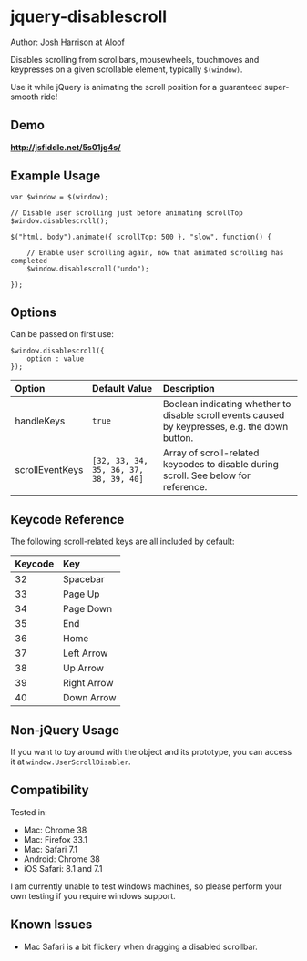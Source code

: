 jquery-disablescroll
===

Author: [Josh Harrison](http://www.joshharrison.net) at [Aloof](http://aloof.co)

Disables scrolling from scrollbars, mousewheels, touchmoves and keypresses on a given scrollable element, typically `$(window)`.

Use it while jQuery is animating the scroll position for a guaranteed super-smooth ride!


Demo
---
**http://jsfiddle.net/5s01jg4s/**


Example Usage
---

    var $window = $(window);

    // Disable user scrolling just before animating scrollTop
    $window.disablescroll();

    $("html, body").animate({ scrollTop: 500 }, "slow", function() {

        // Enable user scrolling again, now that animated scrolling has completed
        $window.disablescroll("undo");

    });


Options
---

Can be passed on first use:

    $window.disablescroll({
        option : value
    });

Option            | Default Value                              | Description
:---------------- | :----------------------------------------- | :---------------------------------------------------------
handleKeys        | `true`                                     | Boolean indicating whether to disable scroll events caused by keypresses, e.g. the down button.
scrollEventKeys   | `[32, 33, 34, 35, 36, 37, 38, 39, 40]`     | Array of scroll-related keycodes to disable during scroll. See below for reference.


Keycode Reference
---

The following scroll-related keys are all included by default:

Keycode    | Key
:--------- | :-----------
32         | Spacebar
33         | Page Up
34         | Page Down
35         | End
36         | Home
37         | Left Arrow
38         | Up Arrow
39         | Right Arrow
40         | Down Arrow


Non-jQuery Usage
---
If you want to toy around with the object and its prototype, you can access it
at `window.UserScrollDisabler`.

Compatibility
---
Tested in:
- Mac: Chrome 38
- Mac: Firefox 33.1
- Mac: Safari 7.1
- Android: Chrome 38
- iOS Safari: 8.1 and 7.1

I am currently unable to test windows machines, so please perform your own
testing if you require windows support.

Known Issues
---
- Mac Safari is a bit flickery when dragging a disabled scrollbar.
